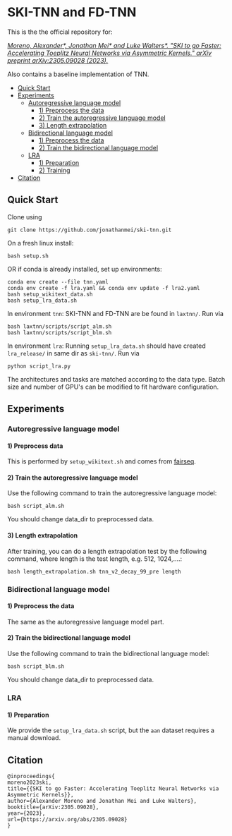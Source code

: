 # SKI-TNN and FD-TNN

This is the the official repository for:

[_Moreno, Alexander*, Jonathan Mei* and Luke Walters*. "SKI to go Faster: Accelerating Toeplitz Neural Networks via Asymmetric Kernels." arXiv preprint arXiv:2305.09028 (2023)._](https://arxiv.org/abs/2305.09028)

Also contains a baseline implementation of TNN.
- [Quick Start](#quick-start)
- [Experiments](#experiments)
  - [Autoregressive language model](#autoregressive-language-model)
    - [1) Preprocess the data](#1-preprocess-the-data)
    - [2) Train the autoregressive language model](#2-train-the-autoregressive-language-model)
    - [3) Length extrapolation](#3-length-extrapolation)
  - [Bidirectional language model](#bidirectional-language-model)
    - [1) Preprocess the data](#1-preprocess-the-data-1)
    - [2) Train the bidirectional language model](#2-train-the-bidirectional-language-model)
  - [LRA](#lra)
    - [1) Preparation](#1-preparation-1)
    - [2) Training](#2-training-1)
- [Citation](#citation)

## Quick Start

Clone using 
```
git clone https://github.com/jonathanmei/ski-tnn.git
```

On a fresh linux install:
```
bash setup.sh
```

OR if conda is already installed, set up environments:
```
conda env create --file tnn.yaml
conda env create -f lra.yaml && conda env update -f lra2.yaml
bash setup_wikitext_data.sh
bash setup_lra_data.sh
```

In environment `tnn`:
SKI-TNN and FD-TNN are be found in `laxtnn/`. Run via
```
bash laxtnn/scripts/script_alm.sh
bash laxtnn/scripts/script_blm.sh
```

In environment `lra`:
Running `setup_lra_data.sh` should have created `lra_release/` in same dir as `ski-tnn/`.
Run via
```
python script_lra.py
```
The architectures and tasks are matched according to the data type. Batch size and number of GPU's can be modified to fit hardware configuration.

## Experiments

### Autoregressive language model
#### 1) Preprocess data

This is performed by `setup_wikitext.sh` and comes from [fairseq](https://github.com/facebookresearch/fairseq/blob/main/examples/roberta/README.pretraining.md).


#### 2) Train the autoregressive language model

Use the following command to train the autoregressive language model:

```
bash script_alm.sh
```

You should change data_dir to preprocessed data.



#### 3) Length extrapolation

After training, you can do a length extrapolation test by the following command, where length is the test length, e.g. 512, 1024,....:

```
bash length_extrapolation.sh tnn_v2_decay_99_pre length
```





### Bidirectional language model

#### 1) Preprocess the data

The same as the autoregressive language model part.



#### 2) Train the bidirectional language model

Use the following command to train the bidirectional language model:

```
bash script_blm.sh
```

You should change data_dir to preprocessed data.





### LRA

#### 1) Preparation
We provide the `setup_lra_data.sh` script, but the `aan` dataset requires a manual download.

## Citation

```
@inproceedings{
moreno2023ski,
title={{SKI to go Faster: Accelerating Toeplitz Neural Networks via Asymmetric Kernels}},
author={Alexander Moreno and Jonathan Mei and Luke Walters},
booktitle={arXiv:2305.09028},
year={2023},
url={https://arxiv.org/abs/2305.09028}
}
```

